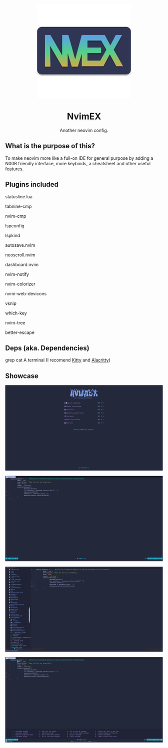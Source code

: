 <p align="center">
  <img src="https://github.com/stationaryStation/nvimex/blob/nvimex-screenshots/NvimEX.png" />
</p>

<h1 align="center">NvimEX</h1>
<p align="center">Another neovim config.</p>

## What is the purpose of this?

To make neovim more like a full-on IDE for general purpose by adding a N00B friendly interface, more keybinds, a cheatsheet and other useful features.

## Plugins included

statusline.lua 

tabnine-cmp

nvim-cmp

lspconfig

lspkind

autosave.nvim

neoscroll.nvim

dashboard.nvim 

nvim-notify

nvim-colorizer

nvmi-web-devicons

vsnip 

which-key 

nvim-tree

better-escape


## Deps (aka. Dependencies)

grep
cat
A terminal (I recomend [Kitty](https://github.com/kovidgoyal/kitty) and [Alacritty](https://github.com/alacritty/alacritty))

## Showcase
![Dashboard](https://github.com/stationaryStation/nvimex/blob/nvimex-screenshots/Screenshot_2021-11-12-07-41-26_1920x1080.png?raw=true)

![Inside the editor](https://github.com/stationaryStation/nvimex/blob/nvimex-screenshots/Screenshot_2021-11-12-07-41-54_1920x1080.png?raw=true)

![NvimTree in action](https://github.com/stationaryStation/nvimex/blob/nvimex-screenshots/Screenshot_2021-11-12-07-42-54_1920x1080.png?raw=true)

![Which-key with leader key](https://github.com/stationaryStation/nvimex/blob/nvimex-screenshots/Screenshot_2021-11-12-07-43-13_1920x1080.png?raw=true)
